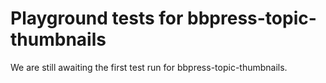 # Playground tests for bbpress-topic-thumbnails
We are still awaiting the first test run for bbpress-topic-thumbnails.
